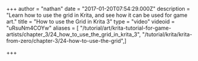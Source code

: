 +++
author = "nathan"
date = "2017-01-20T07:54:29.000Z"
description = "Learn how to use the grid in Krita, and see how it can be used for game art."
title = "How to use the Grid in Krita 3"
type = "video"
videoid = "uRsuNm4COYw"
aliases = [ "/tutorial/art/krita-tutorial-for-game-artists/chapter_3/24_how_to_use_the_grid_in_krita_3", "/tutorial/krita/krita-from-zero/chapter-3/24-how-to-use-the-grid",]

+++